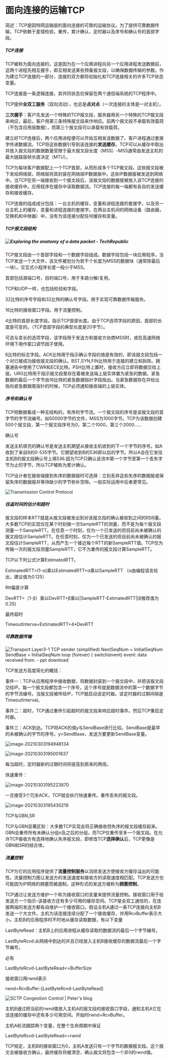 # 面向连接的运输TCP

简述：TCP是因特网运输层的面向连接的可靠的运输协议。为了提供可靠数据传输，TCP依赖于差错检验，重传，累计确认，定时器以及序号和确认号的首部字段。

##### TCP连接

TCP被称为面向连接的，这是因为在一个应用进程向另一个应用进程发送数据前，这两个进程先相互握手，即互相发送某些预备报文段，以确保数据传输的参数。作为建立TCP连接的一部分，连接的双方都将初始化和TCP连接相关的许多TCP状态变量。

TCP连接是一条逻辑连接，其共同状态仅保留在两个通信端系统的TCP程序中。

TCP提供**全双工服务**（双向流动），也总是**点对点**（一次连接的主体是一对主机）。

**三次握手**：客户先发送一个特殊的TCP报文段，服务器用另一个特殊的TCP报文段来响应，最后，客户用第三条特殊报文段来作响应。前两个报文段不承载有效载荷（不包含应用层数据），而第三个报文段可以承载有效载荷。

建立好TCP连接后，两个应用进程便可以开始互相发送数据了。客户进程通过套接字传递数据流。TCP将这些数据引导到该连接的**发送缓存**。TCP可以从缓存中取出并放入报文段的数据数量受限于最大报文段长度（MSS）-MSS通常由发送主机的最大链路层帧长度决定（MTU）。

TCP为每块客户数据配上一个TCP首部，从而形成多个TCP报文段。这些报文段被下发给网络层，网络层将其封装在网络层IP数据报中。这些IP数据报被发送到网络中。当TCP在另一端接收到一个报文段后，该报文段的数据就被放入该TCP连接的接收缓存中。应用程序在缓存中读取数据流。TCP连接的每一端都有各自的发送缓存和接收缓存。

TCP连接的组成成分包括：一台主机的缓存，变量和进程连接的套接字，以及另一台主机上的缓存，变量和进程连接的套接字。在两台主机间的网络设备（路由器，交换机和中继器）中，没有为该连接分配任何缓存和变量。

##### TCP报文段结构

##### ![Exploring the anatomy of a data packet - TechRepublic](https://tr1.cbsistatic.com/hub/i/2015/06/03/596ecee7-0987-11e5-940f-14feb5cc3d2a/r00220010702mul01_02.gif)



TCP报文段由一个首部字段和一个数据字段组成。数据字段包括一块应用程序。当TCP发送一个大文件，该文件被划分为若干个长度为MSS的数据块（通常除最后一块）。交互式小程序长度一般小于MSS。

首部包括源端口号，目的端口号，用于多路分解/复用。

TCP和UDP一样，也包括检验和字段。

32比特的序号字段和32比特的确认号字段。用于实现可靠数据传输服务。

16比特的接收窗口字段。用于流量控制。

4比特的首部长度字段。指示TCP首部长度。由于TCP选项字段的原因，首部的长度是可变的。（TCP首部字段的典型长度是20字节）。

可选与变长的选项字段，该字段用于发送方和接收方协商MSS时，或在高速网络环境下用作窗口调节因子使用。

6比特的标志字段。ACK比特用于指示确认字段的值是有效的，即该报文段包括一个对已被成功接收报文段的确认。BST,SYN,FIN比特用于连接的建立和拆除。拥塞通告中使用了CWR和ECE比特。PSH比特上置时，接收方应立即将数据交给上层。URG比特用于指示报文段里存在着被发送端上层实体置为紧急的数据。紧急数据的最后一个字节由16比特的紧急数据指针字段指出。当紧急数据存在并给出指向紧急数据尾指针的时候，TCP必须通知接收端的上层实体。

##### 序号和确认号

TCP把数据看成一种无结构的，有序的字节流。一个报文段的序号是该报文段的首字节的字节流编号。如50000字节的文件，MSS为1000字节。TCP为该数据创建500个报文段，第一个报文段序号为0，第二个1000，第三个2000......

确认号

发送主机填充的确认号是发送主机期望从接收主机收到的下一个字节的序号。如A收到了来自B的0-535字节。它期望收到B的536即以后的字节。所以A会在它发往主机B的报文段确认号上填536.因为TCP只确认该流中第一个字节至第一个丢失字节为止的字节，所以TCP被称为累计确认。

TCP设计者在接收端接到失序的数据报时可选择：立刻丢弃这些失序的数据报或保留失序的数据报并等待缺少的字节弥补空隙。一般实际运用中后者更常见。

![Transmission Control Protocol](https://www.net.t-labs.tu-berlin.de/teaching/computer_networking/03.05-Dateien/telnet2.jpe)

##### 往返时间的估计和超时

报文段的样本RTT就是从报文段被发出到对该报文段的确认被收到之间的时间量。大多数TCP的实现仅在某个时刻做一次SampleRTT的测量，而不是为每个报文段测量一个SampleRTT。在任意一个时刻，仅为一个已发送的但目前尚未被确认的报文段估计SampleRTT。在任意时刻，仅为一个已发送的但目前尚未被确认的报文段估计SampleRTT，从而产生一个接近每个RTT的新SampleRTT值。TCP仅为传输一次的报文段测量SampleRTT，它不为重传的报文段计算SampleRTT。

TCP以下列公式计算EstimatedRTT。

EstimatedRTT=(1-α)乘以EstimatedRTT+α乘以SampleRTT （α由编程语言给出，建议值为0.125）

Rtt偏差计算

DevRTT=（1-β）乘以DevRTT+β乘以|SampleRTT-EstimatedRTT|(β推荐值为0.25)

最终超时

TimeoutInterva=EstimatedRTT+4*DevRTT

##### 可靠数据传输

![Transport Layer3-1 TCP sender (simplified) NextSeqNum = InitialSeqNum  SendBase = InitialSeqNum loop (forever) { switch(event) event: data  received from. - ppt download](https://slideplayer.com/7378792/24/images/slide_1.jpg)

TCP发送方高度简化的概括：

事件一：TCP从应用程序中接收数据，将数据封装到一个报文段中，并把该报文段交给IP。每一个报文段都包含一个序号，这个序号就是数据流中的第一个数据字节的字节流编号。当报文段被传给IP，TCP就启动该定时器。该定时器的过期间隔是TimeoutInterval。

事件二：超时，TCP通过重传引起超时的报文段来响应超时事件。然后TCP重启定时器。

事件三：ACK到达。TCP将ACK的值y与SendBase进行比较。SendBase是最早的未被确认的字节的序号。y>SendBase，发送方要更新SendBase变量。

![image-20210303194948134](C:\Users\Jonny\AppData\Roaming\Typora\typora-user-images\image-20210303194948134.png)

![image-20210303195001837](C:\Users\Jonny\AppData\Roaming\Typora\typora-user-images\image-20210303195001837.png)



每当超时，定时器新的过期时间将提高到原来的两倍。



快速重传：

![image-20210303195223870](C:\Users\Jonny\AppData\Roaming\Typora\typora-user-images\image-20210303195223870.png)

一旦接受3个冗余ACK，TCP就会执行快速重传。重传丢失的报文段。

![image-20210303195430219](C:\Users\Jonny\AppData\Roaming\Typora\typora-user-images\image-20210303195430219.png)

TCP与GBN,SR

TCP与GBN显著区别：大多数TCP实现会将正确接收但失序的报文段缓存起来。GBN会重传所有未确认分组n及之后的分组，而TCP仅重传至多一个报文段。在允许TCP接收方有选择地确认失序报文段，即修改TCP**选择确认**后，TCP更像是GBN和SR的结合体。

##### 流量控制

TCP为它的应用程序提供了**流量控制服务**以消除发送方使接收方缓存溢出的可能性。流量控制力图让发送方的发送速度和接收方的读取速度相匹配。TCP发送方也可能因为IP网络的拥塞而被遏制。这种形式的发送方被称为**拥塞控制**。

TCP通过让发送方维护一个称为接收窗口的变量来提供流量控制。接收窗口用于给发送方一个指示-该接收方还有多少可用的缓存空间。TCP是全双工通信的，在连接两端的发送方都各自维护一个接收窗口。假设主机A通过一条TCP连接向主机B发送一个大文件。主机为该连接连续分配了一个接收缓存，并用RcvBuffer表示大小。主机B的应用程序时不时地从缓存读取数据，有以下变量

LastByteRead：主机B上的应用进程从缓存读取的数据流的最后一个字节编号。

LastByteRcvd:从网络中到达的并且已经放入主机B接收缓存的数据流最后一个字节编号。

必有

LastByteRcvd-LastByteRead<=BufferSize

接收窗口用rwnd表示

rwnd=RcvBuffer-[LastByteRcvd-LastByteRead]

![SCTP Congestion Control | Peter's blog](http://indigoo.com/petersblog/wp-content/uploads/2013/05/cwnd-rwnd.png)

主机B通过把当前的rwnd值放入主机A的报文段的接收窗口字段，通知主机A它在该连接的缓存中还有多少可用空间。开始时rwnd=RcvBuffer。

主机A轮流跟踪两个变量，在整个生命周期中保证

LastByteRcvd-LastByteRead<=rwnd

TCP规定，主机B的接收窗口为0，主机A发送只有一个字节的数据报文段。这个报文会被接收方确认，最终缓存将被清空，确认报文将包含一个非0的rwnd值。